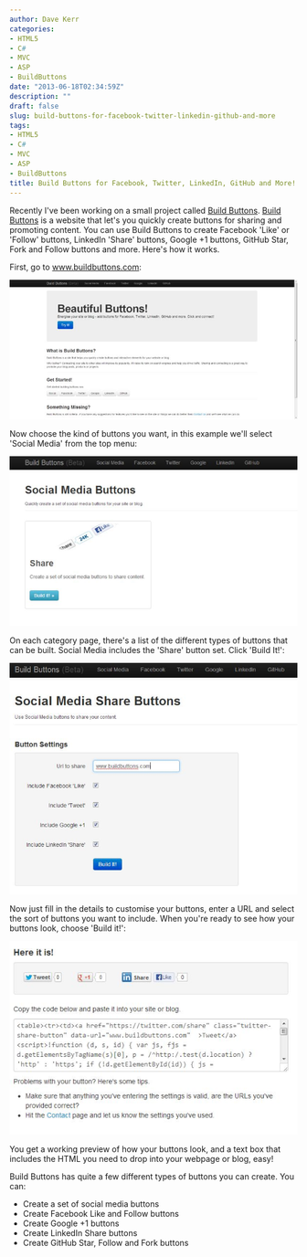 ```yaml
---
author: Dave Kerr
categories:
- HTML5
- C#
- MVC
- ASP
- BuildButtons
date: "2013-06-18T02:34:59Z"
description: ""
draft: false
slug: build-buttons-for-facebook-twitter-linkedin-github-and-more
tags:
- HTML5
- C#
- MVC
- ASP
- BuildButtons
title: Build Buttons for Facebook, Twitter, LinkedIn, GitHub and More!
---
```



Recently I've been working on a small project called <a title="Build Buttons" href="http://www.buildbuttons.com" target="_blank">Build Buttons</a>. <a title="Build Buttons" href="http://www.buildbuttons.com" target="_blank">Build Buttons</a> is a website that let's you quickly create buttons for sharing and promoting content. You can use Build Buttons to create Facebook 'Like' or 'Follow' buttons, LinkedIn 'Share' buttons, Google +1 buttons, GitHub Star, Fork and Follow buttons and more. Here's how it works.

First, go to <a title="Build Buttons" href="http://www.buildbuttons.com" target="_blank">www.buildbuttons.com</a>:

<a href="http://www.dwmkerr.com/wp-content/uploads/2013/06/buildbuttons.jpg"><img src="images/buildbuttons.jpg" alt="Build Buttons" width="800" /></a>

Now choose the kind of buttons you want, in this example we'll select 'Social Media' from the top menu:

<a href="http://www.dwmkerr.com/wp-content/uploads/2013/06/socialmedia.jpg"><img src="images/socialmedia.jpg" alt="Social Media Buttons" width="800" /></a>

On each category page, there's a list of the different types of buttons that can be built. Social Media includes the 'Share' button set. Click 'Build It!':

<a href="http://www.dwmkerr.com/wp-content/uploads/2013/06/sharebuttons.jpg"><img src="images/sharebuttons.jpg" alt="Social Media Button Settings" width="733" /></a>

Now just fill in the details to customise your buttons, enter a URL and select the sort of buttons you want to include. When you're ready to see how your buttons look, choose 'Build it!':

<a href="http://www.dwmkerr.com/wp-content/uploads/2013/06/results.jpg"><img src="images/results.jpg" alt="Build Buttons Results" width="597" /></a>

You get a working preview of how your buttons look, and a text box that includes the HTML you need to drop into your webpage or blog, easy!

Build Buttons has quite a few different types of buttons you can create. You can:
<ul>
	<li><span style="line-height: 14px;">Create a set of social media buttons</span></li>
	<li>Create Facebook Like and Follow buttons</li>
	<li>Create Google +1 buttons</li>
	<li>Create LinkedIn Share buttons</li>
	<li>Create GitHub Star, Follow and Fork buttons</li>
</ul>

